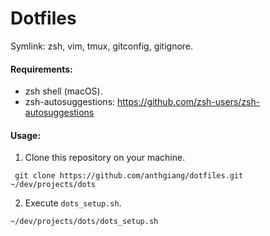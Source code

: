 # Dotfiles

Symlink: zsh, vim, tmux, gitconfig, gitignore.

#### Requirements:
- zsh shell (macOS).
- zsh-autosuggestions: https://github.com/zsh-users/zsh-autosuggestions

#### Usage:
1. Clone this repository on your machine.
```
 git clone https://github.com/anthgiang/dotfiles.git ~/dev/projects/dots
```
2. Execute `dots_setup.sh`.
```
~/dev/projects/dots/dots_setup.sh
```